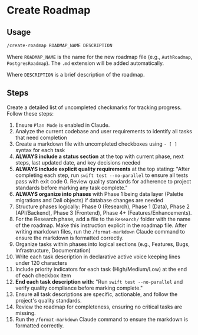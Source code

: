 # Create Roadmap

## Usage

```txt
/create-roadmap ROADMAP_NAME DESCRIPTION
```

Where `ROADMAP_NAME` is the name for the new roadmap file (e.g., `AuthRoadmap`, `PostgresRoadmap`). The `.md` extension
will be added automatically.

Where `DESCRIPTION` is a brief description of the roadmap.

## Steps

Create a detailed list of uncompleted checkmarks for tracking progress. Follow these steps:

1. Ensure `Plan Mode` is enabled in Claude.
2. Analyze the current codebase and user requirements to identify all tasks that need completion
3. Create a markdown file with uncompleted checkboxes using `- [ ]` syntax for each task
4. **ALWAYS include a status section** at the top with current phase, next steps,
   last updated date, and key decisions needed
5. **ALWAYS include explicit quality requirements** at the top stating: "After completing
   each step, run `swift test --no-parallel` to ensure all tests pass with exit code 0. Review
   quality standards for adherence to project standards before marking any task complete."
6. **ALWAYS organize into phases** with Phase 1 being data layer (Palette migrations
   and Dali objects) if database changes are needed
7. Structure phases logically: Phase 0 (Research), Phase 1 (Data), Phase 2 (API/Backend), Phase 3 (Frontend),
   Phase 4+ (Features/Enhancements).
8. For the Research phase, add a file to the `Research/` folder with the name of the roadmap. Make this instruction
   explicit in the roadmap file. After writing markdown files, run the `/format-markdown` Claude command to ensure the
   markdown is formatted correctly.
9. Organize tasks within phases into logical sections (e.g., Features, Bugs, Infrastructure, Documentation)
10. Write each task description in declarative active voice keeping lines under 120 characters
11. Include priority indicators for each task (High/Medium/Low) at the end of each checkbox item
12. **End each task description with**: "Run `swift test --no-parallel` and verify quality compliance before marking
   complete."
13. Ensure all task descriptions are specific, actionable, and follow the project's quality standards.
14. Review the roadmap for completeness, ensuring no critical tasks are missing.
15. Run the `/format-markdown` Claude command to ensure the markdown is formatted correctly.
